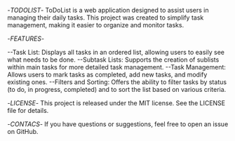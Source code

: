 -*TODOLIST*-
ToDoList is a web application designed to assist users in managing their daily tasks. This project was created to simplify task management, making it easier to organize and monitor tasks.


-*FEATURES*-

--Task List: Displays all tasks in an ordered list, allowing users to easily see what needs to be done.
--Subtask Lists: Supports the creation of sublists within main tasks for more detailed task management.
--Task Management: Allows users to mark tasks as completed, add new tasks, and modify existing ones.
--Filters and Sorting: Offers the ability to filter tasks by status (to do, in progress, completed) and to sort the list based on various criteria.

-*LICENSE*-
This project is released under the MIT license. See the LICENSE file for details.


-*CONTACS*-
If you have questions or suggestions, feel free to open an issue on GitHub.
